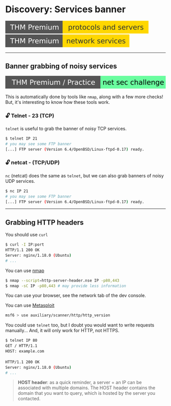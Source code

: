 # Discovery: Services banner

[![protocolsandservers](../../_badges/thmp/protocolsandservers.svg)](https://tryhackme.com/room/protocolsandservers)
[![networkservices](../../_badges/thmp/networkservices.svg)](https://tryhackme.com/room/networkservices)

<hr class="sep-both">

## Banner grabbing of noisy services

[![netsecchallenge](../../_badges/thmp-p/netsecchallenge.svg)](https://tryhackme.com/room/netsecchallenge)

This is automatically done by tools like `nmap`, along with a few more checks! But, it's interesting to know how these tools work.

<div class="row row-cols-md-2"><div>

### 🔓 Telnet - 23 (TCP)

`telnet` is useful to grab the banner of noisy TCP services.

```bash
$ telnet IP 21
# you may see some FTP banner
[...] FTP server (Version 6.4/OpenBSD/Linux-ftpd-0.17) ready.
```
</div><div>

### 🔓 netcat - (TCP/UDP)

`nc` (netcat) does the same as `telnet`, but we can also grab banners of noisy UDP services.

```bash
$ nc IP 21
# you may see some FTP banner
[...] FTP server (Version 6.4/OpenBSD/Linux-ftpd-0.17) ready.
```
</div></div>

<hr class="sep-both">

## Grabbing HTTP headers

<div class="row row-cols-md-2"><div>

You should use `curl`

```bash
$ curl -I IP:port
HTTP/1.1 200 OK
Server: nginx/1.18.0 (Ubuntu)
# ...
```

You can use [nmap](/cybersecurity/discovery/nmap/index.md)

```bash
$ nmap --script=http-server-header.nse IP -p80,443
$ nmap -sC IP -p80,443 # may provide less information
```

You can use your browser, see the network tab of the dev console.

You can use [Metasploit](/cybersecurity/exploitation/general/metasploit/msfconsole.md)

```bash
msf6 > use auxiliary/scanner/http/http_version
```
</div><div>

You could use `telnet` too, but I doubt you would want to write requests manually... And, it will only work for HTTP, not HTTPS.

```bash
$ telnet IP 80
GET / HTTP/1.1
HOST: example.com

HTTP/1.1 200 OK
Server: nginx/1.18.0 (Ubuntu)
# ...
```

> **HOST header**: as a quick reminder, a server = an IP can be associated with multiple domains. The HOST header contains the domain that you want to query, which is hosted by the server you contacted.
</div></div>